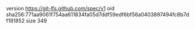 version https://git-lfs.github.com/spec/v1
oid sha256:771aa9061f754aa611834fa05d7ddf59edf6bf56a0403897494fc8b7df181852
size 349
